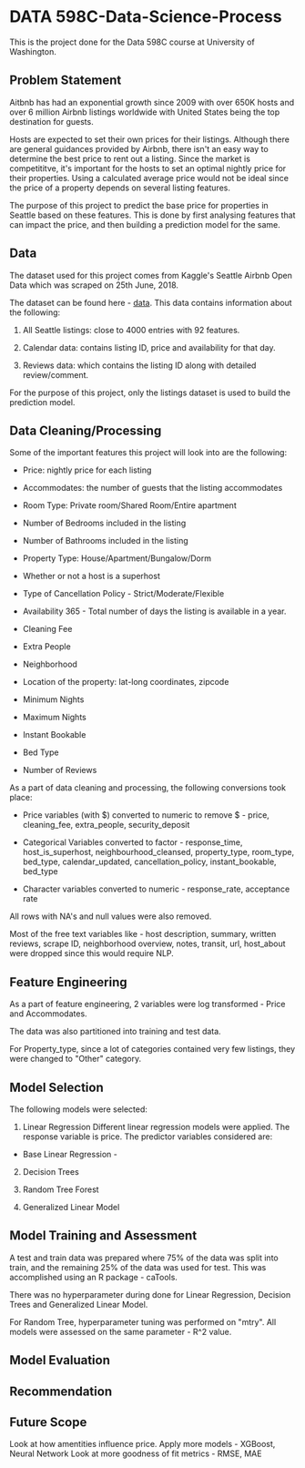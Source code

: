 # DATA 598C-Data-Science-Process

This is the project done for the Data 598C course at University of Washington. 

## Problem Statement
Aitbnb has had an exponential growth since 2009 with over 650K hosts and over 6 million Airbnb listings worldwide with United States being the top destination for guests. 

Hosts are expected to set their own prices for their listings. Although there are general guidances provided by Airbnb, there isn't an easy way to determine the best price to rent out a listing. Since the market is competititve, it's important for the hosts to set an optimal nightly price for their properties. Using a calculated average price would not be ideal since the price of a property depends on several listing features.

The purpose of this project to predict the base price for properties in Seattle based on these features. This is done by first analysing features that can impact the price, and then building a prediction model for the same.

## Data
The dataset used for this project comes from Kaggle's Seattle Airbnb Open Data which was scraped on 25th June, 2018.

The dataset can be found here - [data](https://www.kaggle.com/airbnb/seattle).
This data contains information about the following:

1. All Seattle listings: close to 4000 entries with 92 features.

2. Calendar data: contains listing ID, price and availability for that day.

3. Reviews data: which contains the listing ID along with  detailed review/comment.

For the purpose of this project, only the listings dataset is used to build the prediction model.

## Data Cleaning/Processing

Some of the important features this project will look into are the following:

* Price: nightly price for each listing

* Accommodates: the number of guests  that the listing accommodates

* Room Type: Private room/Shared Room/Entire apartment

* Number of Bedrooms included in the listing

* Number of Bathrooms included in the listing

* Property Type: House/Apartment/Bungalow/Dorm

* Whether or not a host is a superhost

* Type of Cancellation Policy - Strict/Moderate/Flexible

* Availability 365 - Total number of days the listing is available in a year.

* Cleaning Fee

* Extra People

* Neighborhood

* Location of the property: lat-long coordinates, zipcode

* Minimum Nights

* Maximum Nights

* Instant Bookable

* Bed Type 

* Number of Reviews

As a part of data cleaning and processing, the following conversions took place:

* Price variables (with $) converted to numeric to remove $ - price, cleaning_fee, extra_people, security_deposit

* Categorical Variables converted to factor - response_time, host_is_superhost, neighbourhood_cleansed, property_type, room_type, bed_type, calendar_updated, cancellation_policy, instant_bookable, bed_type

* Character variables converted to numeric - response_rate, acceptance rate

All rows with NA's and null values were also removed.

Most of the free text variables like - host description, summary, written reviews, scrape ID, neighborhood overview, notes, transit, url, host_about were dropped since this would require NLP.

## Feature Engineering

As a part of feature engineering, 2 variables were log transformed - Price and Accommodates.

The data was also partitioned into training and test data.

For Property_type, since a lot of categories contained very few listings, they were changed to "Other" category.

## Model Selection

The following models were selected:

1. Linear Regression
Different linear regression models were applied. The response variable is price. 
The predictor variables considered are: 
- Base Linear Regression - 

2. Decision Trees

3. Random Tree Forest

4. Generalized Linear Model

## Model Training and Assessment
A test and train data was prepared where 75% of the data was split into train, and the remaining 25% of the data was used for test.
This was accomplished using an R package - caTools.

There was no hyperparameter during done for Linear Regression, Decision Trees and Generalized Linear Model.

For Random Tree, hyperparameter tuning was performed on "mtry". 
All models were assessed on the same parameter - R^2 value.

## Model Evaluation

## Recommendation

## Future Scope
Look at how amentities influence price.
Apply more models - XGBoost, Neural Network
Look at more goodness of fit metrics - RMSE, MAE
